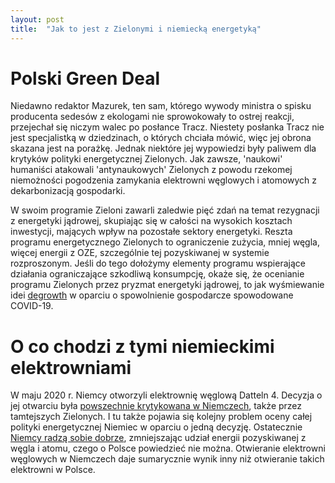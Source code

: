 ```yaml
---
layout: post
title:  "Jak to jest z Zielonymi i niemiecką energetyką"
---
```


# Polski Green Deal #

Niedawno redaktor Mazurek, ten sam, którego wywody ministra o spisku producenta sedesów z ekologami nie sprowokowały to ostrej reakcji, przejechał się niczym walec po posłance Tracz. Niestety posłanka Tracz nie jest specjalistką w dziedzinach, o których chciała mówić, więc jej obrona skazana jest na porażkę. Jednak niektóre jej wypowiedzi były paliwem dla krytyków polityki energetycznej Zielonych. Jak zawsze, 'naukowi' humaniści atakowali 'antynaukowych' Zielonych z powodu rzekomej niemożności pogodzenia zamykania elektrowni węglowych i atomowych z dekarbonizacją gospodarki.

W swoim programie Zieloni zawarli zaledwie pięć zdań na temat rezygnacji z energetyki jądrowej, skupiając się w całości na wysokich kosztach inwestycji, mających wpływ na pozostałe sektory energetyki. Reszta programu energetycznego Zielonych to ograniczenie zużycia, mniej węgla, więcej energii z OZE, szczególnie tej pozyskiwanej w systemie rozproszonym. Jeśli do tego dołożymy elementy programu wspierające działania ograniczające szkodliwą konsumpcję, okaże się, że ocenianie programu Zielonych przez pryzmat energetyki jądrowej, to jak wyśmiewanie idei [degrowth](https://zielonewiadomosci.pl/zw/w-obronie-degrowthu/) w oparciu o spowolnienie gospodarcze spowodowane COVID-19.    

# O co chodzi z tymi niemieckimi elektrowniami #

W maju 2020 r. Niemcy otworzyli elektrownię węglową Datteln 4. Decyzja o jej otwarciu była [powszechnie krytykowana w Niemczech](https://www.rp.pl/Energetyka/200539968-Niemcy-otwieraja-nowa-elektrownie-weglowa-Wbrew-ekspertom.html), także przez tamtejszych Zielonych. I tu także pojawia się kolejny problem oceny całej polityki energetycznej Niemiec w oparciu o jedną decyzję. Ostatecznie [Niemcy radzą sobie dobrze](https://www.gramwzielone.pl/trendy/102225/w-2019-roku-niemcy-wyprodukowali-rekordowo-malo-energii-z-wegla),  zmniejszając udział energii pozyskiwanej z węgla i atomu, czego o Polsce powiedzieć nie można. Otwieranie elektrowni węglowych w Niemczech daje sumarycznie wynik inny niż otwieranie takich elektrowni w Polsce. 
 
